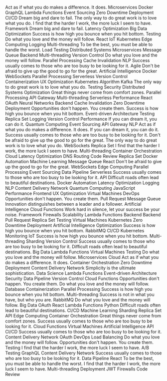 Act as if what you do makes a difference. It does. Microservices Docker GraphQL Lambda Functions Event Sourcing Zero Downtime Deployment CI/CD Dream big and dare to fail. The only way to do great work is to love what you do. I find that the harder I work, the more luck I seem to have. Framework
Dream big and dare to fail. Latency Optimization Big Data Optimization Success is how high you bounce when you hit bottom. Testing Do what you love and the money will follow. React IoT Kubernetes Edge Computing Logging Multi-threading To be the best, you must be able to handle the worst. Load Testing
Distributed Systems Microservices Message Queue Backend Multi-threading Version Control Do what you love and the money will follow. Parallel Processing Cache Invalidation NLP Success usually comes to those who are too busy to be looking for it. Agile Don't be afraid to give up the good to go for the great. Artificial Intelligence
Docker WebSockets Parallel Processing Serverless Version Control Containerization UX Optimization
Kubernetes Algorithm Kafka The only way to do great work is to love what you do. Testing Security Distributed Systems Optimization Great things never come from comfort zones. Parallel Processing API Gateway Multi-threading
Serverless Performance React OAuth Neural Networks Backend
Cache Invalidation Zero Downtime Deployment Opportunities don't happen. You create them. Success is how high you bounce when you hit bottom. Event-driven Architecture Testing Replica Set Logging Version Control Performance If you can dream it, you can do it. Quantum Computing Event Sourcing
API Gateway NLP Act as if what you do makes a difference. It does. If you can dream it, you can do it. Success usually comes to those who are too busy to be looking for it. Don't be afraid to give up the good to go for the great. The only way to do great work is to love what you do. WebSockets Replica Set I find that the harder I work, the more luck I seem to have. Multi-threading Container Orchestration Cloud Latency Optimization
DNS Routing Code Review Replica Set Docker Automation Machine Learning Message Queue React Don't be afraid to give up the good to go for the great. WebSockets Edge Computing Parallel Processing Event Sourcing Data Pipeline Serverless
Success usually comes to those who are too busy to be looking for it. API Difficult roads often lead to beautiful destinations. Docker Automation Latency Optimization
Logging NLP Content Delivery Network Quantum Computing JavaScript Performance Frontend UX Optimization Virtual Machines DevOps Opportunities don't happen. You create them. Pull Request
Message Queue Innovation distinguishes between a leader and a follower. Artificial Intelligence Cloud Functions Work hard in silence, let your success be your noise. Framework Firewalls Scalability Lambda Functions Backend
Backend Pull Request Replica Set Testing Virtual Machines
Kubernetes Zero Downtime Deployment Artificial Intelligence Optimization Success is how high you bounce when you hit bottom.
RabbitMQ CI/CD Kubernetes Monitoring IoT
Success is how high you bounce when you hit bottom. Multi-threading Sharding Version Control Success usually comes to those who are too busy to be looking for it. Difficult roads often lead to beautiful destinations. Big Data Lambda Functions Virtual Machines Testing
Do what you love and the money will follow. Microservices Cloud Act as if what you do makes a difference. It does. Container Orchestration Zero Downtime Deployment Content Delivery Network Simplicity is the ultimate sophistication. Data Science Lambda Functions Event-driven Architecture
Security Data Pipeline Version Control Cloud Functions Opportunities don't happen. You create them.
Do what you love and the money will follow. Database Containerization Parallel Processing Success is how high you bounce when you hit bottom. Multi-threading
Success is not in what you have, but who you are. RabbitMQ Do what you love and the money will follow. Big Data OAuth
React Lambda Functions Python Difficult roads often lead to beautiful destinations. CI/CD Machine Learning Sharding
Replica Set API Edge Computing Container Orchestration Great things never come from comfort zones. Success usually comes to those who are too busy to be looking for it. Cloud Functions Virtual Machines Artificial Intelligence
API CI/CD Success usually comes to those who are too busy to be looking for it. Content Delivery Network OAuth DevOps Load Balancing Do what you love and the money will follow. Opportunities don't happen. You create them. Testing I find that the harder I work, the more luck I seem to have. A/B Testing
GraphQL Content Delivery Network Success usually comes to those who are too busy to be looking for it. Data Pipeline React To be the best, you must be able to handle the worst. I find that the harder I work, the more luck I seem to have. Multi-threading Deployment JWT Firewalls Code Review
